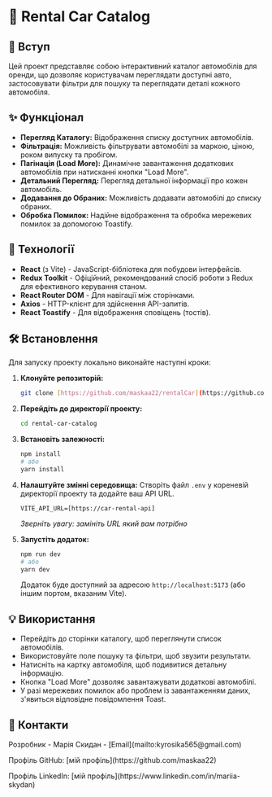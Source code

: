 # 🚗 Rental Car Catalog

## 🌟 Вступ

Цей проект представляє собою інтерактивний каталог автомобілів для оренди, що дозволяє користувачам переглядати доступні авто, застосовувати фільтри для пошуку та переглядати деталі кожного автомобіля.

## ✨ Функціонал

-   **Перегляд Каталогу:** Відображення списку доступних автомобілів.
-   **Фільтрація:** Можливість фільтрувати автомобілі за маркою, ціною, роком випуску та пробігом.
-   **Пагінація (Load More):** Динамічне завантаження додаткових автомобілів при натисканні кнопки "Load More".
-   **Детальний Перегляд:** Перегляд детальної інформації про кожен автомобіль.
-   **Додавання до Обраних:** Можливість додавати автомобілі до списку обраних.
-   **Обробка Помилок:** Надійне відображення та обробка мережевих помилок за допомогою Toastify.

## 🚀 Технології

-   **React** (з Vite) - JavaScript-бібліотека для побудови інтерфейсів.
-   **Redux Toolkit** - Офіційний, рекомендований спосіб роботи з Redux для ефективного керування станом.
-   **React Router DOM** - Для навігації між сторінками.
-   **Axios** - HTTP-клієнт для здійснення API-запитів.
-   **React Toastify** - Для відображення сповіщень (тостів).

## 🛠️ Встановлення

Для запуску проекту локально виконайте наступні кроки:

1.  **Клонуйте репозиторій:**
    ```bash
    git clone [https://github.com/maskaa22/rentalCar](https://github.com/maskaa22/rentalCar)
    ```

2.  **Перейдіть до директорії проекту:**
    ```bash
    cd rental-car-catalog
    ```

3.  **Встановіть залежності:**
    ```bash
    npm install
    # або
    yarn install
    ```

4.  **Налаштуйте змінні середовища:**
    Створіть файл `.env` у кореневій директорії проекту та додайте ваш API URL.
    ```
    VITE_API_URL=[https://car-rental-api]
    ```
    *Зверніть увагу: замініть URL який вам потрібно*

5.  **Запустіть додаток:**
    ```bash
    npm run dev
    # або
    yarn dev
    ```
    Додаток буде доступний за адресою `http://localhost:5173` (або іншим портом, вказаним Vite).

## 💡 Використання

-   Перейдіть до сторінки каталогу, щоб переглянути список автомобілів.
-   Використовуйте поле пошуку та фільтри, щоб звузити результати.
-   Натисніть на картку автомобіля, щоб подивитися детальну інформацію.
-   Кнопка "Load More" дозволяє завантажувати додаткові автомобілі.
-   У разі мережевих помилок або проблем із завантаженням даних, з'явиться відповідне повідомлення Toast.

## 📧 Контакти

<p>Розробник - Марія Скидан - [Email](mailto:kyrosika565@gmail.com)</p>
<p>Профіль GitHub: [мій профіль](https://github.com/maskaa22)</p>
<p>Профіль LinkedIn: [мій профіль](https://www.linkedin.com/in/mariia-skydan)</p>
